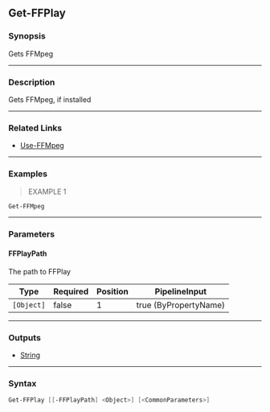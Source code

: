 Get-FFPlay
----------




### Synopsis
Gets FFMpeg



---


### Description

Gets FFMpeg, if installed



---


### Related Links
* [Use-FFMpeg](Use-FFMpeg.md)





---


### Examples
> EXAMPLE 1

```PowerShell
Get-FFMpeg
```


---


### Parameters
#### **FFPlayPath**

The path to FFPlay






|Type      |Required|Position|PipelineInput        |
|----------|--------|--------|---------------------|
|`[Object]`|false   |1       |true (ByPropertyName)|





---


### Outputs
* [String](https://learn.microsoft.com/en-us/dotnet/api/System.String)






---


### Syntax
```PowerShell
Get-FFPlay [[-FFPlayPath] <Object>] [<CommonParameters>]
```
